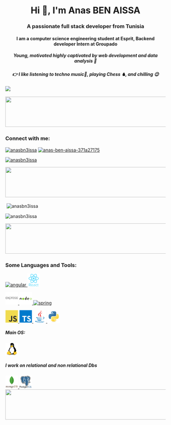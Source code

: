 <h1 align="center">Hi 👋, I'm Anas BEN AISSA</h1>
<h3 align="center">A passionate full stack developer from Tunisia</h3>
<h4 align="center">I am a computer science engineering student at Esprit, Backend developer Intern at Groupado </h4>

<h5 align="center">Young, motivated highly captivated by web development and data analysis 🤩</h5>


<h5 align="center">👉 I like listening to techno music🎵, playing Chess ♞, and chilling 😉</h5>


<img
  src="https://cr-ss-service.azurewebsites.net/api/ScreenShot?widget=portfolio&username=anasbn3issa&max-items=2&dates=false&style=--item-bg-color:%23f00;--item-border-radius:10px"
/>



<img src="https://github.com/Govindv7555/Govindv7555/blob/main/49e76e0596857673c5c80c85b84394c1.gif" width=1000px height=95px>

<h3 align="left">Connect with me:</h3>
<p align="left">
<a href="https://twitter.com/anasbn3issa" target="blank"><img align="center" src="https://raw.githubusercontent.com/rahuldkjain/github-profile-readme-generator/master/src/images/icons/Social/twitter.svg" alt="anasbn3issa" height="30" width="40" /></a>
<a href="https://www.linkedin.com/in/anasbn3issa/" target="blank"><img align="center" src="https://raw.githubusercontent.com/rahuldkjain/github-profile-readme-generator/master/src/images/icons/Social/linked-in-alt.svg" alt="anas-ben-aissa-371a27175" height="30" width="40" /></a>
</p>


<p align="left"> <a href="https://twitter.com/anasbn3issa" target="blank"><img src="https://img.shields.io/twitter/follow/anasbn3issa?logo=twitter&style=for-the-badge" alt="anasbn3issa" /></a> </p>
<img src="https://github.com/Govindv7555/Govindv7555/blob/main/49e76e0596857673c5c80c85b84394c1.gif" width=1000px height=95px>


<p>&nbsp;<img align="center" src="https://github-readme-stats.vercel.app/api?username=anasbn3issa&show_icons=true&locale=en" alt="anasbn3issa" /></p>

<p><img align="center" src="https://github-readme-streak-stats.herokuapp.com/?user=anasbn3issa&" alt="anasbn3issa" /></p>
<img src="https://github.com/Govindv7555/Govindv7555/blob/main/49e76e0596857673c5c80c85b84394c1.gif" width=1000px height=95px>


<h3 align="left">Some Languages and Tools:</h3>
<p align="left"> 
<a href="https://angular.io" target="_blank" rel="noreferrer"> <img src="https://angular.io/assets/images/logos/angular/angular.svg" alt="angular" width="40" height="40"/> 
<a href="https://reactjs.org/" target="_blank" rel="noreferrer"> <img src="https://raw.githubusercontent.com/devicons/devicon/master/icons/react/react-original-wordmark.svg" alt="react" width="40" height="40"/> </a>


<a href="https://expressjs.com" target="_blank" rel="noreferrer"> <img src="https://raw.githubusercontent.com/devicons/devicon/master/icons/express/express-original-wordmark.svg" alt="express" width="40" height="40"/> </a>
<a href="https://nodejs.org" target="_blank" rel="noreferrer"> <img src="https://raw.githubusercontent.com/devicons/devicon/master/icons/nodejs/nodejs-original-wordmark.svg" alt="nodejs" width="40" height="40"/> </a>
<a href="https://spring.io/" target="_blank" rel="noreferrer"> <img src="https://www.vectorlogo.zone/logos/springio/springio-icon.svg" alt="spring" width="40" height="40"/> </a>



<a href="https://developer.mozilla.org/en-US/docs/Web/JavaScript" target="_blank" rel="noreferrer"> <img src="https://raw.githubusercontent.com/devicons/devicon/master/icons/javascript/javascript-original.svg" alt="javascript" width="40" height="40"/> </a>
<a href="https://www.typescriptlang.org/" target="_blank" rel="noreferrer"> <img src="https://raw.githubusercontent.com/devicons/devicon/master/icons/typescript/typescript-original.svg" alt="typescript" width="40" height="40"/> </a>
<a href="https://www.java.com" target="_blank" rel="noreferrer"> <img src="https://raw.githubusercontent.com/devicons/devicon/master/icons/java/java-original.svg" alt="java" width="40" height="40"/> </a> 
<a href="https://www.python.org" target="_blank" rel="noreferrer"> <img src="https://raw.githubusercontent.com/devicons/devicon/master/icons/python/python-original.svg" alt="python" width="40" height="40"/> </a> 

<h5>Main OS:</h5>
<a href="https://www.linux.org/" target="_blank" rel="noreferrer"> <img src="https://raw.githubusercontent.com/devicons/devicon/master/icons/linux/linux-original.svg" alt="linux" width="40" height="40"/> </a> 

<h5>I work on relational and non relational Dbs</h5>
<a href="https://www.mongodb.com/" target="_blank" rel="noreferrer"> <img src="https://raw.githubusercontent.com/devicons/devicon/master/icons/mongodb/mongodb-original-wordmark.svg" alt="mongodb" width="40" height="40"/> </a>
<a href="https://www.postgresql.org" target="_blank" rel="noreferrer"> <img src="https://raw.githubusercontent.com/devicons/devicon/master/icons/postgresql/postgresql-original-wordmark.svg" alt="postgresql" width="40" height="40"/> </a> 


<img src="https://github.com/Govindv7555/Govindv7555/blob/main/49e76e0596857673c5c80c85b84394c1.gif" width=1000px height=95px>

